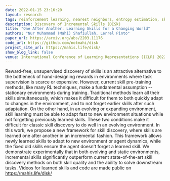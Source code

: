 ```yaml
---
date: 2022-01-15 23:16:20
layout: research
tags: reinforcement learning, nearest neighbors, entropy estimation, skill learning
description: Discovery of Incremental Skills (DISk)
title: "One After Another: Learning Skills for a Changing World"
authors: "Nur Muhammad (Mahi) Shafiullah, Lerrel Pinto"
paper_url: https://arxiv.org/abs/2203.11176
code_url: https://github.com/notmahi/disk
project_site_url: https://mahis.life/disk/
show_blog_link: false
venue: International Conference of Learning Representations (ICLR) 2022
---
```


Reward-free, unsupervised discovery of skills is an attractive alternative to the bottleneck of hand-designing rewards in environments where task supervision is scarce or expensive. However, current skill pre-training methods, like many RL techniques, make a fundamental assumption -- stationary environments during training. Traditional methods learn all their skills simultaneously, which makes it difficult for them to both quickly adapt to changes in the environment, and to not forget earlier skills after such adaptation. On the other hand, in an evolving or expanding environment, skill learning must be able to adapt fast to new environment situations while not forgetting previously learned skills. These two conditions make it difficult for classic skill discovery to do well in an evolving environment. In this work, we propose a new framework for skill discovery, where skills are learned one after another in an incremental fashion. This framework allows newly learned skills to adapt to new environment or agent dynamics, while the fixed old skills ensure the agent doesn't forget a learned skill. We demonstrate experimentally that in both evolving and static environments, incremental skills significantly outperform current state-of-the-art skill discovery methods on both skill quality and the ability to solve downstream tasks. Videos for learned skills and code are made public on https://mahis.life/disk/
